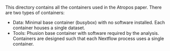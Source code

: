 This directory contains all the containers used in the Atropos paper. There are two types of containers:

* Data: Minimal base container (busybox) with no software installed. Each container houses a single dataset.
* Tools: Phusion base container with software required by the analysis. Containers are designed such that each Nextflow process uses a single container.
